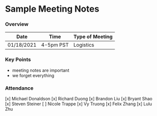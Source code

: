 # Sample Meeting Notes

### Overview
| Date       | Time      | Type of Meeting   |
| ---------- | --------- | ----------------- |
| 01/18/2021 | 4-5pm PST | Logistics         |


### Key Points
- meeting notes are important
- we forget everything

### Attendance
[x] Michael Donaldson
[x] Richard Duong
[x] Brandon Liu
[x] Bryant Shao
[x] Steven Steiner
[ ] Nicole Trappe
[x] Vy Truong
[x] Felix Zhang
[x] Lulu Zhu
